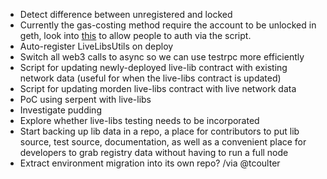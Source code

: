 * Detect difference between unregistered and locked
* Currently the gas-costing method require the account to be unlocked in geth, look into [this](https://github.com/ethereum/web3.js/issues/388#issuecomment-219227190) to allow people to auth via the script.
* Auto-register LiveLibsUtils on deploy
* Switch all web3 calls to async so we can use testrpc more efficiently
* Script for updating newly-deployed live-lib contract with existing network data (useful for when the live-libs contract is updated)
* Script for updating morden live-libs contract with live network data
* PoC using serpent with live-libs
* Investigate pudding
* Explore whether live-libs testing needs to be incorporated
* Start backing up lib data in a repo, a place for contributors to put lib source, test source, documentation, as well as a convenient place for developers to grab registry data without having to run a full node
* Extract environment migration into its own repo? /via @tcoulter

